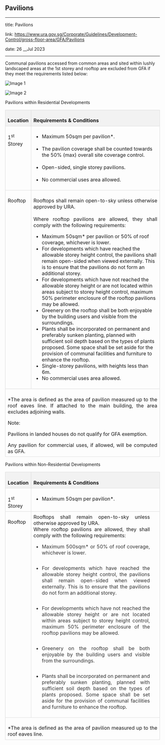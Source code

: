 ## Pavilions
---
title: Pavilions

link: https://www.ura.gov.sg/Corporate/Guidelines/Development-Control/gross-floor-area/GFA/Pavilions

date: 26 __Jul 2023

---


Communal pavilions accessed from common areas and sited within lushly landscaped areas at the 1st storey and rooftop are excluded from GFA if they meet the requirements listed below:

![Image 1](https://www.ura.gov.sg/-/media/Corporate/Guidelines/Development-control/GFA/GFA-42A-rooftop-communal-pavilion_section.jpg)



![Image 2](https://www.ura.gov.sg/-/media/Corporate/Guidelines/Development-control/GFA/GFA-42B-rooftop-communal-pavilion_plan.jpg?h=403&w=800)



Pavilions within Residential Developments

<table border="1" cellspacing="0" cellpadding="0" width="100%" style="width: 100%; border: none;"><tbody><tr><td valign="top" style="background: #f2f2f2; width: 15.12%; padding: 5.65pt; border: 1pt solid #d9d9d9; text-align: left;"><p style="margin-bottom: 0.0001pt; text-align: justify;"><strong><span style="padding: 0in; border: 1pt none windowtext;">Location</span></strong></p></td><td valign="top" style="background: #f2f2f2; width: 84.88%; padding: 5.65pt; border-top: 1pt solid #d9d9d9; border-right: 1pt solid #d9d9d9; border-bottom: 1pt solid #d9d9d9; border-left: none; text-align: left;"><p style="margin-bottom: 0.0001pt; text-align: justify;"><strong><span style="padding: 0in; border: 1pt none windowtext;">Requirements &amp; Conditions</span></strong></p></td></tr><tr><td valign="top" style="width: 15.12%; padding: 5.65pt; border-top: none; border-right: 1pt solid #d9d9d9; border-bottom: 1pt solid #d9d9d9; border-left: 1pt solid #d9d9d9; text-align: left;"><p style="margin-bottom: 0.0001pt; text-align: justify;"><span>1</span><sup>st</sup> Storey</p></td><td valign="top" style="width: 84.88%; padding: 5.65pt; border-top: none; border-right: 1pt solid #d9d9d9; border-bottom: 1pt solid #d9d9d9; border-left: none; text-align: left;"><ul><li>Maximum 50sqm per pavilion*.<br><br></li><li><span>The pavilion coverage shall be counted towards the 50% (max) overall site coverage control.</span></li><br><li><span>Open-sided, single storey pavilions.</span></li><br><li><span>No commercial uses area allowed.</span></li></ul></td></tr><tr><td valign="top" style="width: 15.12%; padding: 5.65pt; border-top: none; border-right: 1pt solid #d9d9d9; border-bottom: 1pt solid #d9d9d9; border-left: 1pt solid #d9d9d9; text-align: left;"><p style="margin-bottom: 0.0001pt; text-align: justify;"><span>Rooftop</span></p></td><td valign="top" style="width: 84.88%; padding: 5.65pt; border-top: none; border-right: 1pt solid #d9d9d9; border-bottom: 1pt solid #d9d9d9; border-left: none; text-align: left;"><p style="margin-bottom: 0.0001pt; text-align: justify;"><span>Rooftops shall remain open-to-sky unless otherwise approved by URA.<br><br>Where rooftop pavilions are allowed, they shall comply with the following requirements:</span></p><ul style="list-style-type: disc;"><li><span>Maximum 50sqm* per pavilion or 50% of roof coverage, whichever is lower.</span></li><li><span>For developments which have reached the allowable storey height control, the pavilions shall remain open-sided when viewed externally. This is to ensure that the pavilions do not form an additional storey.</span></li><li><span>For developments which have not reached the allowable storey height or are not located within areas subject to storey height control, maximum 50% perimeter enclosure of the rooftop pavilions may be allowed.</span></li><li><span>Greenery on the rooftop shall be both enjoyable by the building users and visible from the surroundings.</span></li><li><span>Plants shall be incorporated on permanent and preferably sunken planting, planned with sufficient soil depth based on the types of plants proposed. Some space shall be set aside for the provision of communal facilities and furniture to enhance the rooftop.</span></li><li><span>Single-storey pavilions, with heights less than 6m.</span></li><li><span>No commercial uses area allowed.</span></li></ul></td></tr><tr><td colspan="2" valign="top" style="width: 100%; padding: 5.65pt; border-top: none; border-right: 1pt solid #d9d9d9; border-bottom: 1pt solid #d9d9d9; border-left: 1pt solid #d9d9d9; text-align: left;"><p style="margin-bottom: 0.0001pt; text-align: justify;"><span>*The area is defined as the area of pavilion measured up to the roof eaves line. If attached to the main building, the area excludes adjoining walls.</span></p><p style="margin-bottom: 0.0001pt; text-align: justify;"><span>Note:</span></p><p style="margin-bottom: 0.0001pt; text-align: justify;"><span>Pavilions in landed houses do not qualify for GFA exemption.</span></p><p style="margin-bottom: 0.0001pt; text-align: justify;"><span>Any pavilion for commercial uses, if allowed, will be computed as GFA.</span></p></td></tr></tbody></table>

  

Pavilions within Non-Residential Developments

<table border="1" cellspacing="0" cellpadding="0" width="100%" style="width: 100%; border: none;"><tbody><tr><td valign="top" style="background: #f2f2f2; width: 15.12%; padding: 5.65pt; border: 1pt solid #d9d9d9; text-align: left;"><p style="margin-bottom: 0.0001pt; text-align: justify;"><strong><span style="padding: 0in; border: 1pt none windowtext;">Location</span></strong></p></td><td valign="top" style="background: #f2f2f2; width: 84.88%; padding: 5.65pt; border-top: 1pt solid #d9d9d9; border-right: 1pt solid #d9d9d9; border-bottom: 1pt solid #d9d9d9; border-left: none; text-align: left;"><p style="margin-bottom: 0.0001pt; text-align: justify;"><strong><span style="padding: 0in; border: 1pt none windowtext;">Requirements &amp; Conditions</span></strong></p></td></tr><tr><td valign="top" style="width: 15.12%; padding: 5.65pt; border-top: none; border-right: 1pt solid #d9d9d9; border-bottom: 1pt solid #d9d9d9; border-left: 1pt solid #d9d9d9; text-align: left;"><p style="margin-bottom: 0.0001pt; text-align: justify;"><span>1</span><sup>st</sup> Storey</p></td><td valign="top" style="width: 84.88%; padding: 5.65pt; border-top: none; border-right: 1pt solid #d9d9d9; border-bottom: 1pt solid #d9d9d9; border-left: none; text-align: left;"><ul><li style="margin-right: 0.25in; margin-bottom: 0.0001pt; text-align: justify;">Maximum 50sqm per pavilion*. </li></ul></td></tr><tr><td valign="top" style="width: 15.12%; padding: 5.65pt; border-top: none; border-right: 1pt solid #d9d9d9; border-bottom: 1pt solid #d9d9d9; border-left: 1pt solid #d9d9d9; text-align: left;"><p style="margin-bottom: 0.0001pt; text-align: justify;"><span>Rooftop</span></p></td><td valign="top" style="width: 84.88%; padding: 5.65pt; border-top: none; border-right: 1pt solid #d9d9d9; border-bottom: 1pt solid #d9d9d9; border-left: none; text-align: left;"><p style="margin: 0in 0.25in 0.0001pt 0in; text-align: justify;"><span>Rooftops shall remain open-to-sky unless otherwise approved by URA.</span></p><p style="margin: 0in 0.25in 0.0001pt 0in; text-align: justify;"><span>Where rooftop pavilions are allowed, they shall comply with the following requirements:</span></p><ul style="list-style-type: disc;"><li style="color: #333333; margin-right: 0.25in; margin-bottom: 7.5pt; text-align: justify;"><span>Maximum 500sqm* or 50% of roof coverage, whichever is lower.</span></li><br><li style="color: #333333; margin-right: 0.25in; margin-bottom: 7.5pt; text-align: justify;"><span>For developments which have reached the allowable storey height control, the pavilions shall remain open-sided when viewed externally. This is to ensure that the pavilions do not form an additional storey.</span></li><br><li style="color: #333333; margin-right: 0.25in; margin-bottom: 7.5pt; text-align: justify;"><span>For developments which have not reached the allowable storey height or are not located within areas subject to storey height control, maximum 50% perimeter enclosure of the rooftop pavilions may be allowed.</span></li><br><li style="color: #333333; margin-right: 0.25in; margin-bottom: 7.5pt; text-align: justify;"><span>Greenery on the rooftop shall be both enjoyable by the building users and visible from the surroundings.</span></li><br><li style="margin-right: 0.25in; margin-bottom: 0.0001pt; text-align: justify;"><span style="color: #333333;">Plants shall be incorporated on permanent and preferably sunken planting, planned with sufficient soil depth based on the types of plants proposed. Some space shall be set aside for the provision of communal facilities and furniture to enhance the rooftop.</span></li></ul></td></tr><tr><td colspan="2" valign="top" style="width: 100%; padding: 5.65pt; border-top: none; border-right: 1pt solid #d9d9d9; border-bottom: 1pt solid #d9d9d9; border-left: 1pt solid #d9d9d9; text-align: left;"><p style="margin-bottom: 0.0001pt; text-align: justify;"><span>*The area is defined as the area of pavilion measured up to the roof eaves line.</span></p></td></tr></tbody></table>

  




